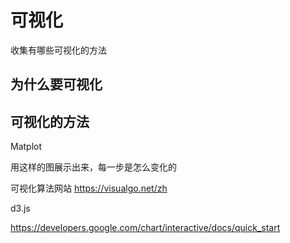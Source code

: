 # 可视化

收集有哪些可视化的方法



## 为什么要可视化



## 可视化的方法

Matplot

用这样的图展示出来，每一步是怎么变化的



可视化算法网站 https://visualgo.net/zh





d3.js

https://developers.google.com/chart/interactive/docs/quick_start

